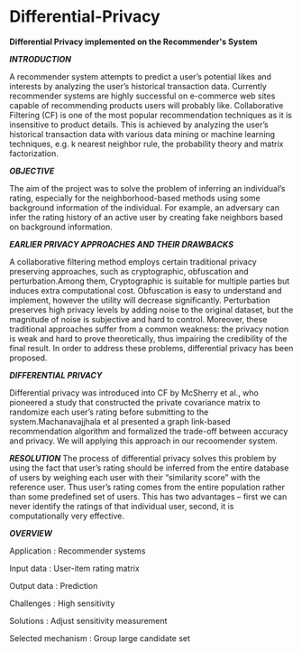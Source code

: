 # Differential-Privacy

**Differential Privacy implemented on the Recommender's System**

***INTRODUCTION***

A recommender system attempts to predict a user’s potential likes and interests
by analyzing the user’s historical transaction data. Currently recommender systems
are highly successful on e-commerce web sites capable of recommending
products users will probably like. Collaborative Filtering (CF) is one of the most
popular recommendation techniques as it is insensitive to product details. This is
achieved by analyzing the user’s historical transaction data with various data mining
or machine learning techniques, e.g. k nearest neighbor rule, the probability theory
and matrix factorization.

***OBJECTIVE***

The aim of the project was to solve the problem of inferring an individual’s rating, especially for the neighborhood-based methods using some background information of the individual. For example, an adversary can infer the rating history of an active user by creating fake neighbors based on background information.

***EARLIER PRIVACY APPROACHES AND THEIR DRAWBACKS***

A collaborative filtering method employs certain traditional privacy
preserving approaches, such as cryptographic, obfuscation and perturbation.Among
them, Cryptographic is suitable for multiple parties but induces extra computational
cost. Obfuscation is easy to understand and implement, however the utility
will decrease significantly. Perturbation preserves high privacy levels by
adding noise to the original dataset, but the magnitude of noise is subjective and
hard to control. Moreover, these traditional approaches suffer from a common
weakness: the privacy notion is weak and hard to prove theoretically, thus impairing
the credibility of the final result. In order to address these problems, differential
privacy has been proposed.

***DIFFERENTIAL PRIVACY***

Differential privacy was introduced into CF by McSherry et al., who
pioneered a study that constructed the private covariance matrix to randomize each
user’s rating before submitting to the system.Machanavajjhala et al presented
a graph link-based recommendation algorithm and formalized the trade-off between
accuracy and privacy. We will applying this approach in our recoomender system. 

***RESOLUTION***
The process of differential privacy solves this problem by using the fact that user’s rating should be inferred from the
entire database of users by weighing each user with their “similarity score” with the reference user. Thus user’s
rating comes from the entire population rather than some predefined set of users. This has two advantages – first
we can never identify the ratings of that individual user, second, it is computationally very effective.

***OVERVIEW***

Application             : Recommender systems

Input data              : User-item rating matrix

Output data             : Prediction

Challenges              : High sensitivity

Solutions               : Adjust sensitivity measurement

Selected mechanism      : Group large candidate set
